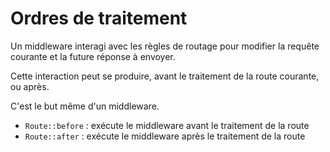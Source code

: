 # Ordres de traitement

Un middleware interagi avec les règles de routage pour modifier la requête courante et la future réponse à envoyer.

Cette interaction peut se produire, avant le traitement de la route courante, ou après.

C'est le but même d'un middleware.

* `Route::before` : exécute le middleware avant le traitement de la route
* `Route::after` : exécute le middleware après le traitement de la route



